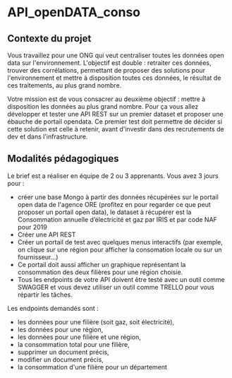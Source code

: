 # API_openDATA_conso

## Contexte du projet

Vous travaillez pour une ONG qui veut centraliser toutes les données open data sur l'environnement. L'objectif est double : retraiter ces données, trouver des corrélations, permettant de proposer des solutions pour l'environnement et mettre à disposition toutes ces données, le résultat de ces traitements, au plus grand nombre.

Votre mission est de vous consacrer au deuxième objectif : mettre à disposition les données au plus grand nombre. Pour ça vous allez développer et tester une API REST sur un premier dataset et proposer une ébauche de portail opendata. Ce premier test doit permettre de décider si cette solution est celle à retenir, avant d'investir dans des recrutements de dev et dans l'infrastructure.

## Modalités pédagogiques

Le brief est a réaliser en équipe de 2 ou 3 apprenants. Vous avez 3 jours pour :

* créer une base Mongo à partir des données récupérées sur le portail open data de l'agence ORE (profitez en pour regarder ce que peut proposer un portail open data),
le dataset à récupérer est la Consommation annuelle d’électricité et gaz par IRIS et par code NAF pour 2019
* Créer une API REST
* Créer un portail de test avec quelques menus interactifs (par exemple, on clique sur une région pour afficher la consomation locale ou sur un fournisseur...)
* Ce portail doit aussi afficher un graphique représentant la consommation des deux filières pour une région choisie.
* Tous les endpoints de votre API doivent être testé avec un outil comme SWAGGER et vous devez utiliser un outil comme TRELLO pour vous répartir les tâches.

Les endpoints demandés sont :

* les données pour une filière (soit gaz, soit électricité),
* les données pour une région,
* les données pour une filière et une région,
* la consommation total pour une filière,
* supprimer un document précis,
* modifier un document précis,
* la consommation d'une filière pour un département
